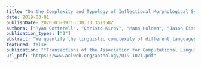 ```yaml
---
title: "On the Complexity and Typology of Inflectional Morphological Systems"
date: 2019-03-01
publishDate: 2020-03-09T15:30:33.357058Z
authors: ["Ryan Cotterell", "Christo Kirov", "Mans Hulden", "Jason Eisner"]
publication_types: ["2"]
abstract: "We quantify the linguistic complexity of different languages′ morphological systems. We verify that there is a statistically significant empirical trade-off between paradigm size and irregularity: A language′s inflectional paradigms may be either large in size or highly irregular, but never both. We define a new measure of paradigm irregularity based on the conditional entropy of the surface realization of a paradigm--- how hard it is to jointly predict all the word forms in a paradigm from the lemma. We estimate irregularity by training a predictive model. Our measurements are taken on large morphological paradigms from 36 typologically diverse languages."
featured: false
publication: "*Transactions of the Association for Computational Linguistics*"
url_pdf: "https://www.aclweb.org/anthology/Q19-1021.pdf"
---
```


